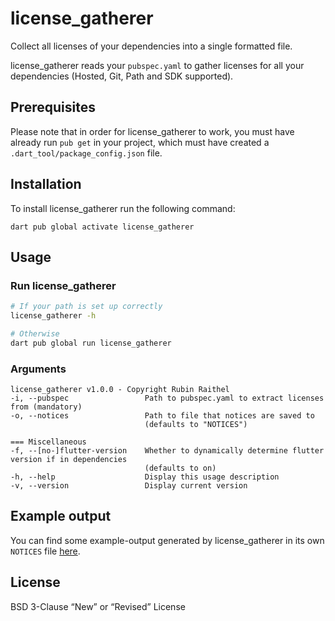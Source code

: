 # license_gatherer

Collect all licenses of your dependencies into a single formatted file.

license_gatherer reads your `pubspec.yaml` to gather licenses for all your dependencies (Hosted, Git, Path and SDK supported).

## Prerequisites

Please note that in order for license_gatherer to work, you must have already run `pub get` in your project, which must have
created a `.dart_tool/package_config.json` file.

## Installation

To install license_gatherer run the following command:

```
dart pub global activate license_gatherer
```

## Usage

### Run license_gatherer

```bash
# If your path is set up correctly
license_gatherer -h

# Otherwise
dart pub global run license_gatherer
```

### Arguments

```
license_gatherer v1.0.0 - Copyright Rubin Raithel
-i, --pubspec                 Path to pubspec.yaml to extract licenses from (mandatory)
-o, --notices                 Path to file that notices are saved to
                              (defaults to "NOTICES")

=== Miscellaneous
-f, --[no-]flutter-version    Whether to dynamically determine flutter version if in dependencies
                              (defaults to on)
-h, --help                    Display this usage description
-v, --version                 Display current version
```

## Example output

You can find some example-output generated by license_gatherer in its own `NOTICES` file [here](https://github.com/Coronon/flyde/blob/license-gatherer/NOTICES).

## License

BSD 3-Clause “New” or “Revised” License

